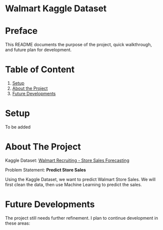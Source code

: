 # Walmart Kaggle Dataset 

# Preface 
This README documents the purpose of the project, quick walkthrough, and future plan for development.

# Table of Content
1. [Setup](#Setup)
2. [About the Project](#AboutTheProject)
3. [Future Developments](#FutureDevelopments) 

# Setup <a name='Setup'></a>
To be added

# About The Project <a name='AboutTheProject'></a> 

Kaggle Dataset: [Walmart Recruiting - Store Sales Forecasting](https://www.kaggle.com/c/walmart-recruiting-store-sales-forecasting)

Problem Statement: **Predict Store Sales**

Using the Kaggle Dataset, we want to predict Walmart Store Sales. We will first clean the data, then use Machine Learning to predict the sales. 

# Future Developments <a name='FutureDevelopments'></a>
The project still needs further refinement. I plan to continue development in these areas: 



